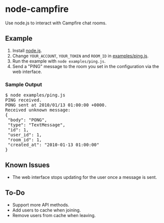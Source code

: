 # node-campfire

Use node.js to interact with Campfire chat rooms.

## Example

1. Install [node.js](http://nodejs.org).
2. Change <code>YOUR_ACCOUNT</code>, <code>YOUR_TOKEN</code> and <code>ROOM_ID</code> in [examples/ping.js](http://github.com/tristandunn/node-campfire/blob/master/examples/ping.js).
3. Run the example with <code>node examples/ping.js</code>.
4. Send a "PING" message to the room you set in the configuration via the web interface.

### Sample Output

<pre>$ node examples/ping.js
PING received.
PONG sent at 2010/01/13 01:00:00 +0000.
Received unknown message:
{
 "body": "PONG",
 "type": "TextMessage",
 "id": 1,
 "user_id": 1,
 "room_id": 1,
 "created_at": "2010-01-13 01:00:00"
}</pre>

## Known Issues

* The web interface stops updating for the user once a message is sent.

## To-Do

* Support more API methods.
* Add users to cache when joining.
* Remove users from cache when leaving.
